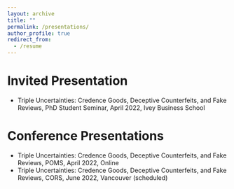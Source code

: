 ```yaml
---
layout: archive
title: ""
permalink: /presentations/
author_profile: true
redirect_from:
  - /resume
---
```


Invited Presentation
======
* Triple Uncertainties: Credence Goods, Deceptive Counterfeits, and Fake Reviews, PhD Student Seminar, April 2022, Ivey Business School



Conference Presentations
======
* Triple Uncertainties: Credence Goods, Deceptive Counterfeits, and Fake Reviews, POMS, April 2022, Online 
* Triple Uncertainties: Credence Goods, Deceptive Counterfeits, and Fake Reviews, CORS, June 2022, Vancouver (scheduled)

